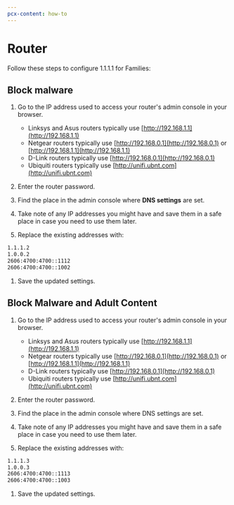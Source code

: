 ```yaml
---
pcx-content: how-to
---
```


# Router

Follow these steps to configure 1.1.1.1 for Families:

## Block malware

1. Go to the IP address used to access your router's admin console in your browser.

   * Linksys and Asus routers typically use [http://192.168.1.1](http://192.168.1.1)
   * Netgear routers typically use [http://192.168.0.1](http://192.168.0.1) or [http://192.168.1.1](http://192.168.1.1)
   * D-Link routers typically use [http://192.168.0.1](http://192.168.0.1)
   * Ubiquiti routers typically use [http://unifi.ubnt.com](http://unifi.ubnt.com)

1. Enter the router password.
1. Find the place in the admin console where **DNS settings** are set.
1. Take note of any IP addresses you might have and save them in a safe place in case you need to use them later.
1. Replace the existing addresses with:

  ```txt
  1.1.1.2
  1.0.0.2
  2606:4700:4700::1112
  2606:4700:4700::1002
  ```

1. Save the updated settings.

## Block Malware and Adult Content

1. Go to the IP address used to access your router's admin console in your browser.
   * Linksys and Asus routers typically use [http://192.168.1.1](http://192.168.1.1)
   * Netgear routers typically use [http://192.168.0.1](http://192.168.0.1) or [http://192.168.1.1](http://192.168.1.1)
   * D-Link routers typically use [http://192.168.0.1](http://192.168.0.1)
   * Ubiquiti routers typically use [http://unifi.ubnt.com](http://unifi.ubnt.com)

1. Enter the router password.
1. Find the place in the admin console where DNS settings are set.
1. Take note of any IP addresses you might have and save them in a safe place in case you need to use them later.
1. Replace the existing addresses with:

  ```txt
  1.1.1.3
  1.0.0.3
  2606:4700:4700::1113
  2606:4700:4700::1003
  ```

1. Save the updated settings.